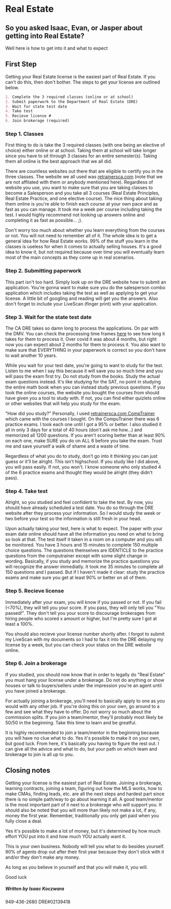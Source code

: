 # Real Estate

## So you asked Isaac, Evan, or Jasper about getting into Real Estate?
Well here is how to get into it and what to expect

## First Step

Getting your Real Estate license is the easiest part of Real Estate. If you can't do this, then don't bother. The steps to get your license are outlined below.

```markdown
1. Complete the 3 required classes (online or at school)
2. Submit paperwork to the Department of Real Estate (DRE)
3. Wait for state test date
4. Take test
5. Recieve license #
6. Join brokerage (required)
```
### Step 1. Classes
First thing to do is take the 3 required classes (with one being an elective of choice) either online or at school. Taking them at school will take longer since you have to sit through 3 classes for an entire semester(s). Taking them all online is the best approach that we all did. 

There are countless websites out there that are eligible to certify you in the three classes. The website we all used was [retrainersca.com](https://www.retrainersca.com/) (note that we are not affilated with them or anybody mentioned here). Regardless of website you use, you want to make sure that you are taking classes to become a Salesperson and you take all 3 courses (Real Estate Principles, Real Estate Practice, and one elective course). The nice thing about taking them online is you're able to finish each course at your own pace and as fast as you can manage. It took me a week per course including taking the test. I would highly recommend not looking up answers online and completing it as fast as possible... ;). 

Don't worry too much about whether you learn everything from the courses or not. You will not need to remember all of it. The whole idea is to get a general idea for how Real Estate works. 99% of the stuff you learn in the classes is useless for when it comes to actually selling houses. It's a good idea to know it, but not required because over time you will eventually learn most of the main concepts as they come up in real scenarios. 

### Step 2. Submitting paperwork
This part isn't too hard. Simply look up on the DRE website how to submit an application. You're gonna want to make sure you do the salesperson combo application which includes taking the test as well as applying to get your license. A little bit of googling and reading will get you the answers. Also don't forget to include your LiveScan (finger print) with your application. 

### Step 3. Wait for the state test date
The CA DRE takes so damn long to process the applications. On par with the DMV. You can check the processing time frames [here](https://www.dre.ca.gov/Licensees/CurrentTimeframes.html) to see how long it takes for them to process it. Over covid it was about 4 months, but right now you can expect about 2 months for them to process it. You also want to make sure that EVERYTHING in your paperwork is correct so you don't have to wait another 10 years.

While you wait for your test date, you're going to want to study for the test. Listen to me when I say this because it will save you so much time and you will pass the exam first try. Do not study from the books. Study the actual exam questions instead. It's like studying for the SAT, no point in studying the entire math book when you can instead study previous questions. If you took the online courses, the website you bought the courses from should have given you a tool to study with. If not, you can find either quizlets online or other websites that will help you study for the exam.

"How did you study?"
Personally, I used [retrainersca.com CompTrainer](https://www.retrainersca.com/salesperson-state-exam.html) which came with the courses I bought. On the CompuTrainer there was 6 practice exams. I took each one until I got a 95% or better. I also studied it all in only 3 days for a total of 40 hours (don't ask me how...) and memorized all 1200 questions. If you aren't scoring better than at least 90% on each one, make SURE you do on ALL 6 before you take the exam. Trust me and save yourself a walk of shame and a waste of time.

Regardless of what you do to study, don't go into it thinking you can just guess or it'll be alright. This isn't highschool. If you study like I did above, you will pass easily. If not, you won't. I know someone who only studied 4 of the 6 practice exams and thought they would be alright (they didn't pass). 

### Step 4. Take test
Alright, so you studied and feel confident to take the test. By now, you should have already scheduled a test date. You do so through the DRE website after they process your information. So I would study the week or two before your test so the information is still fresh in your head. 

Upon actually taking your test, here is what to expect. The paper with your exam date online should have all the information you need on what to bring so look at that. The test itself it taken in a room on a computer and you will be monitored. You have 3 hours and 15 minutes to complete 150 multiple choice questions. The questions themselves are IDENTICLE to the practice questions from the computrainer except with some slight change in wording. Basically, if you study and memorize the practice questions you will recognize the answer immediatly. It took me 35 minutes to complete all 150 questions and I passed. But if I haven't made it clear: study the practice exams and make sure you get at least 90% or better on all of them. 

### Step 5. Recieve license #
Immediately after your exam, you will know if you passed or not. If you fail (<70%), they will tell you your score. If you pass, they will only tell you "You passed!". They don't tell you your score to discourage brokerages from hiring people who scored x amount or higher, but I'm pretty sure I got at least a 100%. 

You should also recieve your license number shortly after. I forgot to submit my LiveScan with my documents so I had to fax it into the DRE delaying my license by a week, but you can check your status on the DRE website online. 

### Step 6. Join a brokerage
If you studied, you should now know that in order to legally do "Real Estate" you must hang your license under a brokerage. Do not do anything or show houses or talk to buyers/sellers under the impression you're an agent until you have joined a brokerage. 

For actually joining a brokerage, you'll need to basically apply to one as you would with any other job. If you're doing this on your own, go around to a few and see what they have to offer. Do not worry so much about the commission splits. If you join a team/mentor, they'll probably most likely be 50/50 in the beginning. Take this time to learn and be greatful. 

It is highly recommended to join a team/mentor in the beginning because you will have no clue what to do. Yes it's possible to make it on your own, but good luck. From here, it's basically you having to figure the rest out. I can give all the advice and what to do, but your path on which team and brokerage to join is all up to you. 

## Closing notes
Getting your license is the easiest part of Real Estate. Joining a brokerage, learning contracts, joining a team, figuring out how the MLS works, how to make CMAs, finding leads, etc. are all the next steps and hardest part since there is no simple path/way to go about learning it all. A good team/mentor is the most important part of it next to a brokerage who will support you. It should also be noted that you will more than likely not make a lot, if any, money the first year. Remember, traditionally you only get paid when you fully close a deal.

Yes it's possible to make a lot of money, but it's determined by how much effort YOU put into it and how much YOU actually want it. 

This is your own business. Nobody will tell you what to do besides yourself. 90% of agents drop out after their first year because they don't stick with it and/or they don't make any money. 

As long as you believe in yourself and that you will make it, you will.

Good luck

##### Written by Isaac Koczwara
949-436-2680
DRE#02139418
